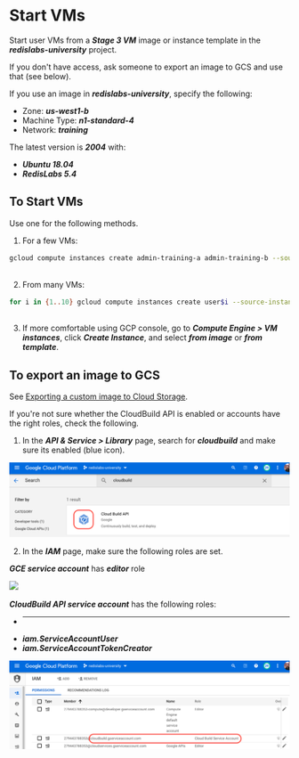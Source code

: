 # Start VMs

Start user VMs from a ***Stage 3 VM*** image or instance template in the ***redislabs-university*** project.

If you don't have access, ask someone to export an image to GCS and use that (see below).

If you use an image in ***redislabs-university***, specify the following:
- Zone: ***us-west1-b***
- Machine Type: ***n1-standard-4***
- Network: ***training***

The latest version is ***2004*** with:
- ***Ubuntu 18.04***
- ***RedisLabs 5.4***


## To Start VMs

Use one for the following methods.

1. For a few VMs:

```bash
gcloud compute instances create admin-training-a admin-training-b --source-instance-template admin-training-3 --zone=us-west1-b --labels=version=2004,redis=5-4
 
```

2. From many VMs:

```bash
for i in {1..10} gcloud compute instances create user$i --source-instance-template admin-training-3 --zone=us-west1-b
 
```

3. If more comfortable using GCP console, go to ***Compute Engine > VM instances***, click ***Create Instance***, and select ***from image*** or ***from template***.


## To export an image to GCS

See [Exporting a custom image to Cloud Storage](https://cloud.google.com/compute/docs/images/export-image).

If you're not sure whether the CloudBuild API is enabled or accounts have the right roles, check the following.

1. In the ***API & Service > Library*** page, search for ***cloudbuild*** and make sure its enabled (blue icon).

![](images/01-api-cloudbuild.png) 

2. In the ***IAM*** page, make sure the following roles are set.

***GCE service account*** has ***editor*** role

![](images/02-iam-gce-sa-editor-role.png)

***CloudBuild API service account*** has the following roles:
- ***
- ***iam.ServiceAccountUser***
- ***iam.ServiceAccountTokenCreator***

![](images/03-iam-cloudbuild-sa-roles.png)




